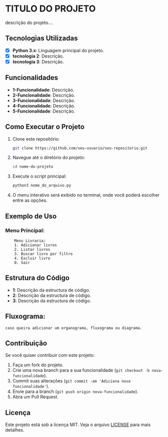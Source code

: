 # TITULO DO PROJETO

descrição do projeto....

## Tecnologias Utilizadas <!-- Descrição das dependencias e bibliotecas usadas -->

- [x] **Python 3.x**: Linguagem principal do projeto.
- [x] **tecnologia 2**: Descrição.
- [x] **tecnologia 3**: Descrição.

## Funcionalidades <!-- Descreva as funcionalidades que seu código proporciona -->

- **1-Funcionalidade**: Descrição.
- **2-Funcionalidade**: Descrição.
- **3-Funcionalidade**: Descrição.
- **4-Funcionalidade**: Descrição.
- **5-Funcionalidade**: Descrição.

## Como Executar o Projeto <!-- Ensine de forma simples como executar seu código -->

1. Clone este repositório:
   ```bash
   git clone https://github.com/seu-usuario/seu-repositorio.git
   ```

2. Navegue até o diretório do projeto:
   ```bash
   cd nome-do-projeto
   ```

3. Execute o script principal:
   ```bash
   python3 nome_do_arquivo.py
   ```

4. O menu interativo será exibido no terminal, onde você poderá escolher entre as opções.

## Exemplo de Uso <!-- Caso queira pode adicionar exemplos de uso do código -->

### Menu Principal:
```
    Menu Livraria:
    1. Adicionar livros
    2. Listar livros
    3. Buscar livro por filtro
    4. Excluir livro
    0. Sair
```

## Estrutura do Código <!-- Explique a estrutura de seu código -->

- **1**: Descrição da estructura de código. <!--EX: Classe Livro: Representa cada livro com atributos como nome, gênero, autor, ano, valor e um ID único gerado automaticamente.-->
- **2**: Descrição da estructura de código. <!--EX: Funções Decoradas: As funções principais (adicionar, listar, buscar, excluir) são decoradas para registrar logs de operações no terminal.-->
- **3**: Descrição da estructura de código. <!--EX: Gerador de Listagem: Usa um gerador para iterar pela lista de livros ao listar os itens da biblioteca.-->

## Fluxograma: <!-- Caso queira adicionar um organograma, fluxograma ou diagrama. -->
<!-- Pode usar uma AI e pedir para criar um desses pra você usando código em mermaid -->

```mermaid
caso queira adicionar um organograma, fluxograma ou diagrama.
```

## Contribuição <!--Opcional: E para melhor proveito recomendo configurar o repositório com as regras necessárias e padrões para os usuários seguirem -->

Se você quiser contribuir com este projeto:

1. Faça um fork do projeto.
2. Crie uma nova branch para a sua funcionalidade (`git checkout -b nova-funcionalidade`).
3. Commit suas alterações (`git commit -am 'Adiciona nova funcionalidade'`).
4. Envie para a branch (`git push origin nova-funcionalidade`).
5. Abra um Pull Request.

## Licença <!-- Comentário avisando sobre as licenças em seu repositório -->

Este projeto está sob a licença MIT. Veja o arquivo [LICENSE](LICENSE) para mais detalhes.
<!-- Comentários -->

